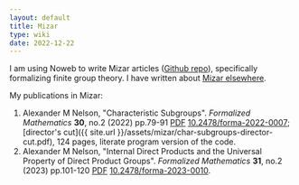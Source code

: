 ```yaml
---
layout: default
title: Mizar
type: wiki
date: 2022-12-22
---
```


I am using Noweb to write Mizar articles ([Github repo](https://github.com/pqnelson/mizar-playground)), specifically formalizing
finite group theory. I have written about [Mizar
elsewhere](https://pqnelson.github.io/org-notes/comp-sci/theorem-provers/mizar/index.html).

My publications in Mizar:

1. Alexander M Nelson,
   "Characteristic Subgroups".
   _Formalized Mathematics_ **30**, no.2 (2022) pp.79-91
   [PDF](http://mizar.uwb.edu.pl/fm/fm30-2/group_22.pdf)
   [10.2478/forma-2022-0007](https://doi.org/10.2478/forma-2022-0007); 
   [director's cut]({{ site.url }}/assets/mizar/char-subgroups-director-cut.pdf),
   124 pages, literate program version of the code.
2. Alexander M Nelson,
   "Internal Direct Products and the Universal
   Property of Direct Product Groups".
   _Formalized Mathematics_ **31**, no.2 (2023) pp.101-120
   [PDF](https://fm.mizar.org/fm31/group_23.pdf)
   [10.2478/forma-2023-0010](https://doi.org/10.2478/forma-2023-0010).
    